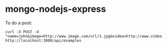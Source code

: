 mongo-nodejs-express
====================

To do a post:

    curl -X POST -d "name=john&image=http://www.image.com/url/1.jpg&video=http://www.video.com/url/1.mp4&quantity=1&size=3" http://localhost:3000/api/examples
